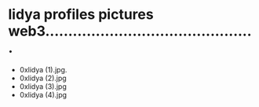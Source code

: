 # lidya profiles pictures web3..............................................
- 0xlidya (1).jpg.
- 0xlidya (2).jpg
- 0xlidya (3).jpg
- 0xlidya (4).jpg
